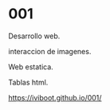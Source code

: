 # 001
 
Desarrollo web.

interaccion de imagenes.

Web estatica.

Tablas html.

https://iviboot.github.io/001/


